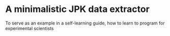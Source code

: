 # A minimalistic JPK data extractor
To serve as an example in a self-learning guide, how to learn to program for experimental scientists